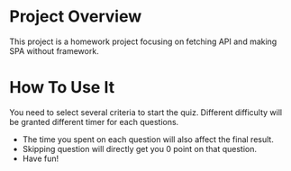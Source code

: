 # Project Overview
This project is a homework project focusing on fetching API and making SPA without framework. 

# How To Use It
You need to select several criteria to start the quiz. Different difficulty will be granted different timer for each questions.

* The time you spent on each question will also affect the final result.
* Skipping question will directly get you 0 point on that question.
* Have fun!